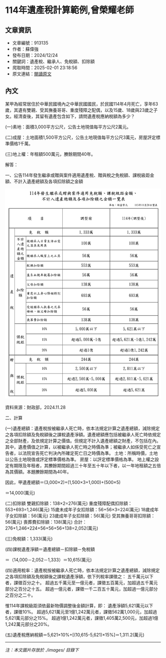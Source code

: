 # 114年遺產稅計算範例,曾榮耀老師

## 文章資訊
- 文章編號：913135
- 作者：蘇偉強
- 發布日期：2024/12/24
- 關鍵詞：遺產稅、繼承人、免稅額、扣除額
- 爬取時間：2025-02-01 23:18:56
- 原文連結：[閱讀原文](https://real-estate.get.com.tw/Columns/detail.aspx?no=913135)

## 內文


某甲為經常居住於中華民國境內之中華民國國民，於民國114年4月死亡，享年63歲，其遺有雙親、受其撫養哥哥、重度殘障之配偶，以及15歲、18歲與23歲之子女。經清查後，其留有遺產包含如下，請問遺產稅應納稅額為多少？


(一)素地：面積3,000平方公尺，公告土地現值每平方公尺2萬元。


(二)成屋：土地面積1,500平方公尺，公告土地現值每平方公尺3萬元，房屋評定標準價格1千萬。


(三)地上權：年租額500萬元，賸餘期間40年。


解答：


一、公告114年發生繼承或贈與案件適用遺產稅、贈與稅之免稅額、課稅級距金額、不計入遺產總額及各項扣除額之金額



![圖片](./images/913135_aefad8c58bcf9485b9305b1bf9e5b31e.png)



資料來源：財政部，2024.11.28


二、計算


(一)遺產總額：遺產稅按被繼承人死亡時，依本法規定計算之遺產總額，減除規定之各項扣除額及免稅額後之課稅遺產淨額。遺產總額應包括被繼承人死亡時依規定之全部財產，及依規定計算之價值。但規定不計入遺產總額之財產，不包括在內。其中，遺產價值之計算，以被繼承人死亡時之時價為準；被繼承人如係受死亡之宣告者，以法院宣告死亡判決內所確定死亡日之時價為準。
土地：所稱時價，土地以公告土地現值或評定標準價格為準。
房屋：以評定標準價格為準。
地上權之設定有期限及年租者，其賸餘期間超過三十年至五十年以下者，以一年地租額之五倍為其價額。本題賸餘期間為40年。


因此，甲遺產總額＝(3,000×2)+(1,500×3+1,000)+(500×5)


＝14,000(萬元)


(二)扣除額
雙親扣除額：138×2=276(萬元)
重度殘障配偶扣除額：553+693=1,246(萬元)
15歲未成年子女扣除額：56+56×3=224(萬元)
18歲成年子女扣除額：56(萬元)
23歲成年子女扣除額：56(萬元)
受其撫養哥哥扣除額：56(萬元)
喪葬費扣除額：138(萬元)
合計：276+1,246+224+56+56+56+138=2,052(萬元)


(三)免稅額：1,333(萬元)


(四)課稅遺產淨額＝遺產總額－扣除額－免稅額


＝（14,000－2,052－1,333）＝10,615(萬元)


(四)適用稅率：遺產稅按被繼承人死亡時，依本法規定計算之遺產總額，減除規定之各項扣除額及免稅額後之課稅遺產淨額，依下列稅率課徵之：
五千萬元以下者，課徵百分之十。
超過五千萬元至一億元者，課徵五百萬元，加超過五千萬元部分之百分之十五。
超過一億元者，課徵一千二百五十萬元，加超過一億元部分之百分之二十。


惟114年課稅級距須依最新物價調整後金額計算，即：
遺產淨額5,621萬元以下者，課徵10%。
超過5,621萬元至1億1,242萬元者，課徵562萬1,000元，加超過5,621萬元部分之15%。
超過1億1,242萬元者，課徵1,405萬2,500元，加超過1億1,242萬元部分之20%。


(五)遺產稅應納稅額＝5,621×10%+[(10,615-5,621)×15%]＝1,311.2(萬元)

---
*注：本文圖片存放於 ./images/ 目錄下*
